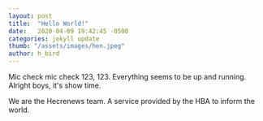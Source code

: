 ```yaml
---
layout: post
title:  "Hello World!"
date:   2020-04-09 19:42:45 -0500
categories: jekyll update
thumb: "/assets/images/hen.jpeg"
author: h_bird
---
```

Mic check mic check 123, 123. Everything seems to be up and running. Alright boys, it's show time.

We are the Hecrenews team. A service provided by the HBA to inform the world.
